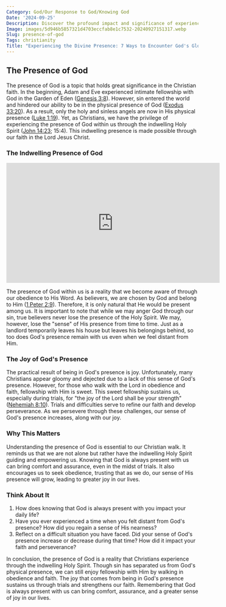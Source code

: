 ```yaml
---
Category: God/Our Response to God/Knowing God
Date: '2024-09-25'
Description: Discover the profound impact and significance of experiencing the presence of God in everyday life. Explore the transformative power of spiritual connection and divine guidance.
Image: images/5d946b5857321d4703eccfab8e1c7532-20240927151317.webp
Slug: presence-of-god
Tags: christianity
Title: "Experiencing the Divine Presence: 7 Ways to Encounter God's Glory"
---
```


## The Presence of God

The presence of God is a topic that holds great significance in the Christian faith. In the beginning, Adam and Eve experienced intimate fellowship with God in the Garden of Eden ([Genesis 3:8](https://www.bibleref.com/Genesis/3/Genesis-3-8.html)). However, sin entered the world and hindered our ability to be in the physical presence of God ([Exodus 33:20](https://www.bibleref.com/Exodus/33/Exodus-33-20.html)). As a result, only the holy and sinless angels are now in His physical presence ([Luke 1:19](https://www.bibleref.com/Luke/1/Luke-1-19.html)). Yet, as Christians, we have the privilege of experiencing the presence of God within us through the indwelling Holy Spirit ([John 14:23](https://www.bibleref.com/John/14/John-14-23.html); 15:4). This indwelling presence is made possible through our faith in the Lord Jesus Christ.

### The Indwelling Presence of God


<iframe width="560" height="315" src="https://www.youtube.com/embed/R9qoqQ75ifs" frameborder="0" allow="autoplay; encrypted-media" allowfullscreen></iframe>


The presence of God within us is a reality that we become aware of through our obedience to His Word. As believers, we are chosen by God and belong to Him ([1 Peter 2:9](https://www.bibleref.com/1-Peter/2/1-Peter-2-9.html)). Therefore, it is only natural that He would be present among us. It is important to note that while we may anger God through our sin, true believers never lose the presence of the Holy Spirit. We may, however, lose the "sense" of His presence from time to time. Just as a landlord temporarily leaves his house but leaves his belongings behind, so too does God's presence remain with us even when we feel distant from Him.

### The Joy of God's Presence

The practical result of being in God's presence is joy. Unfortunately, many Christians appear gloomy and dejected due to a lack of this sense of God's presence. However, for those who walk with the Lord in obedience and faith, fellowship with Him is sweet. This sweet fellowship sustains us, especially during trials, for "the joy of the Lord shall be your strength" ([Nehemiah 8:10](https://www.bibleref.com/Nehemiah/8/Nehemiah-8-10.html)). Trials and difficulties serve to refine our faith and develop perseverance. As we persevere through these challenges, our sense of God's presence increases, along with our joy.

### Why This Matters

Understanding the presence of God is essential to our Christian walk. It reminds us that we are not alone but rather have the indwelling Holy Spirit guiding and empowering us. Knowing that God is always present with us can bring comfort and assurance, even in the midst of trials. It also encourages us to seek obedience, trusting that as we do, our sense of His presence will grow, leading to greater joy in our lives.

### Think About It

1. How does knowing that God is always present with you impact your daily life?
2. Have you ever experienced a time when you felt distant from God's presence? How did you regain a sense of His nearness?
3. Reflect on a difficult situation you have faced. Did your sense of God's presence increase or decrease during that time? How did it impact your faith and perseverance?

In conclusion, the presence of God is a reality that Christians experience through the indwelling Holy Spirit. Though sin has separated us from God's physical presence, we can still enjoy fellowship with Him by walking in obedience and faith. The joy that comes from being in God's presence sustains us through trials and strengthens our faith. Remembering that God is always present with us can bring comfort, assurance, and a greater sense of joy in our lives.